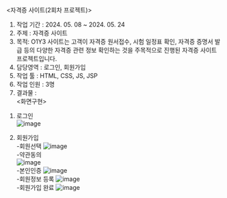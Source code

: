 <자격증 사이트(2회차 프로젝트)><br>
1. 작업 기간 : 2024. 05. 08 ~ 2024. 05. 24<br>
2. 주제 : 자격증 사이트<br>
3. 목적:  O1Y3 사이트는 고객이 자격증 원서접수, 시험 일정표 확인, 자격증 증명서 발급 등의 다양한 자격증 관련 정보 확인하는 것을 주목적으로 진행된 자격증 사이트 프로젝트입니다.<br>
4. 담당영역 : 로그인, 회원가입<br>
5. 작업 툴 : HTML, CSS, JS, JSP<br>
6. 작업 인원 : 3명<br>
7. 결과물 : <br>
<화면구현>
1) 로그인<br>![image](https://github.com/user-attachments/assets/c4bd0385-9838-45d9-825b-bb6b922ce844)

2) 회원가입<br>
-회원선택
![image](https://github.com/user-attachments/assets/cb60f585-3c3f-4dbe-a49b-c69d64703066)<br>
-약관동의<br>
![image](https://github.com/user-attachments/assets/ea0c18a3-ddad-453d-9d85-661c5ed6155b)<br>
-본인인증
![image](https://github.com/user-attachments/assets/b8c6a87b-ce2e-418e-8ae0-4bcda42f7b82)<br>
-회원정보 등록
![image](https://github.com/user-attachments/assets/a848bee7-0f8b-4f09-a818-7ec3884fe062)<br>
-회원가입 완료
![image](https://github.com/user-attachments/assets/a3428a0e-d7c1-41a8-a364-bbf39d3b563d)<br>





